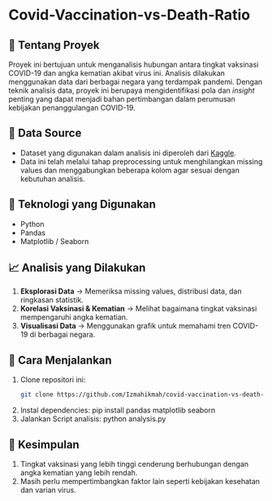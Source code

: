 # Covid-Vaccination-vs-Death-Ratio

## 📌 Tentang Proyek
Proyek ini bertujuan untuk menganalisis hubungan antara tingkat vaksinasi COVID-19 dan angka kematian akibat virus ini. Analisis dilakukan menggunakan data dari berbagai negara yang terdampak pandemi. Dengan teknik analisis data, proyek ini berupaya mengidentifikasi pola dan _insight_ penting yang dapat menjadi bahan pertimbangan dalam perumusan kebijakan penanggulangan COVID-19.

## 📂 Data Source  
- Dataset yang digunakan dalam analisis ini diperoleh dari [Kaggle](https://www.kaggle.com/datasets/tohidkhanbagani/covid-19-deaths-and-vaccinations-dataset?select=COVID_VACCINATIONS.csv).  
- Data ini telah melalui tahap preprocessing untuk menghilangkan missing values dan menggabungkan beberapa kolom agar sesuai dengan kebutuhan analisis.

## 🔧 Teknologi yang Digunakan
- Python
- Pandas
- Matplotlib / Seaborn

## 📈 Analisis yang Dilakukan
1. **Eksplorasi Data** → Memeriksa missing values, distribusi data, dan ringkasan statistik.  
2. **Korelasi Vaksinasi & Kematian** → Melihat bagaimana tingkat vaksinasi mempengaruhi angka kematian.  
3. **Visualisasi Data** → Menggunakan grafik untuk memahami tren COVID-19 di berbagai negara.  

## 🚀 Cara Menjalankan
1. Clone repositori ini:
   ```sh
   git clone https://github.com/Izmahikmah/covid-vaccination-vs-death-ratio.git
2. Instal dependencies:
   pip install pandas matplotlib seaborn
3. Jalankan Script analisis:
   python analysis.py

 ## 📢 Kesimpulan
1. Tingkat vaksinasi yang lebih tinggi cenderung berhubungan dengan angka kematian yang lebih rendah.
2. Masih perlu mempertimbangkan faktor lain seperti kebijakan kesehatan dan varian virus.
